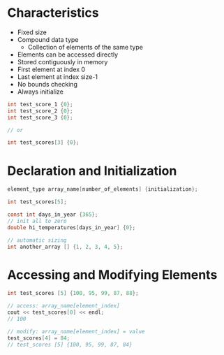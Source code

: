 # Characteristics

- Fixed size
- Compound data type
	- Collection of elements of the same type
- Elements can be accessed directly
- Stored contiguously in memory
- First element at index 0
- Last element at index size-1
- No bounds checking
- Always initialize

```c
int test_score_1 {0};
int test_score_2 {0};
int test_score_3 {0};

// or

int test_scores[3] {0};
```

# Declaration and Initialization

```c
element_type array_name[number_of_elements] {initialization};
```

```c
int test_scores[5];

const int days_in_year {365};
// init all to zero
double hi_temperatures[days_in_year] {0}; 

// automatic sizing
int another_array [] {1, 2, 3, 4, 5}; 
```

# Accessing and Modifying Elements

```c
int test_scores [5] {100, 95, 99, 87, 88};

// access: array_name[element_index]
cout << test_scores[0] << endl;
// 100

// modify: array_name[element_index] = value
test_scores[4] = 84;
// test_scores [5] {100, 95, 99, 87, 84} 
```